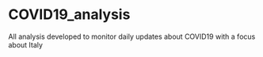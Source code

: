 # COVID19_analysis

All analysis developed to monitor daily updates about COVID19 with a focus about Italy
